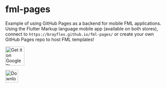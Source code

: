 # fml-pages
Example of using GitHub Pages as a backend for mobile FML applications. Using the Flutter Markup language mobile app (available on both stores), connect to `https://brayflex.github.io/fml-pages/` or create your own GitHub Pages repo to host FML templates!

[<img src="https://play.google.com/intl/en_us/badges/images/generic/en-play-badge.png"
     alt="Get it on Google Play"
     height="60">](https://play.google.com/store/apps/details?id=co.appdaddy.fml&hl=en_CA&gl=US)
     
[<img src="https://developer.apple.com/assets/elements/badges/download-on-the-app-store.svg"
     alt="Download it on the App Store"
     height="40">](https://apps.apple.com/gb/app/flutter-markup-language/id1629916140)
